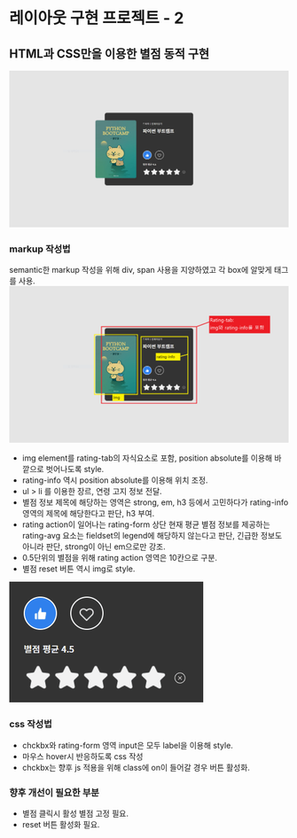 # **레이아웃 구현 프로젝트 - 2**  
## HTML과 CSS만을 이용한 별점 동적 구현  
![페이지 레이아웃](./src/img/캡쳐화면.JPG)  
### markup 작성법  
semantic한 markup 작성을 위해 div, span 사용을 지양하였고 각 box에 알맞게 태그를 사용.  
![Layout rough section](./src/img/rough_section.png)  
- img element를 rating-tab의 자식요소로 포함, position absolute를 이용해 바깥으로 벗어나도록 style.  
- rating-info 역시 position absolute를 이용해 위치 조정.  
- ul > li 를 이용한 장르, 연령 고지 정보 전달.  
- 별점 정보 제목에 해당하는 영역은 strong, em, h3 등에서 고민하다가 rating-info 영역의 제목에 해당한다고 판단, h3 부여.  
- rating action이 일어나는 rating-form 상단 현재 평균 별점 정보를 제공하는 rating-avg 요소는 fieldset의 legend에 해당하지 않는다고 판단, 긴급한 정보도 아니라 판단, strong이 아닌 em으로만 강조.  
- 0.5단위의 별점을 위해 rating action 영역은 10칸으로 구분.  
- 별점 reset 버튼 역시 img로 style.  

![mouse hover animation](./src/img/Animation.gif)
### css 작성법  
- chckbx와 rating-form 영역 input은 모두 label을 이용해 style.
- 마우스 hover시 반응하도록 css 작성  
- chckbx는 향후 js 적용을 위해 class에 on이 들어갈 경우 버튼 활성화.  

### 향후 개선이 필요한 부분  
- 별점 클릭시 활성 별점 고정 필요.  
- reset 버튼 활성화 필요.
